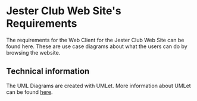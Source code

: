 # Jester Club Web Site's Requirements
The requirements for the Web Client for the Jester Club Web Site can be found here.
These are use case diagrams about what the users can do by browsing the website.

## Technical information
The UML Diagrams are created with UMLet. More information about UMLet can be found [here](https://www.umlet.com/).

